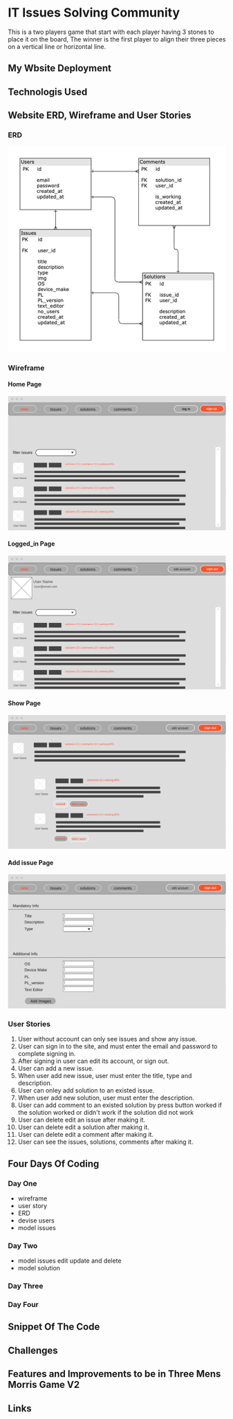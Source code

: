 <!-- heading section -->
# IT Issues Solving Community

This is a two players game that start with each player having 3 stones to place it on the board,
The winner is the first player to align their three pieces on a vertical line or horizontal line.

## My Wbsite Deployment

<!-- unorder list -->
## Technologis Used

## Website ERD, Wireframe and User Stories
<!-- images -->
### ERD
![ERD](app/assets/images/ERD.jpg)
### Wireframe
#### Home Page
![Home Page](app/assets/images/Wireframe_home.png)
#### Logged_in Page
![Logged_in Page](app/assets/images/Wireframe_logged-in.png)
#### Show Page
![Show Page](app/assets/images/Wireframe_show.png)
#### Add issue Page
![Add issue Page](app/assets/images/Wirwframe_add-issue.png)

### User Stories
1.	User without account can only see issues and show any issue.
2.	User can sign in to the site, and must enter the email and password to complete signing in.
3.	After signing in user can edit its account, or sign out.
4.	User can add a new issue.
5.	When user add new issue, user must enter the title, type and description.
6.	User can onley add solution to an existed issue.
7.	When user add new solution, user must enter the description.
8.	User can add comment to an existed solution by press button worked if the solution worked or didn't work if the solution did not work
9.	User can delete edit an issue after making it.
10.	User can delete edit a solution after making it.
11.	User can delete edit a comment after making it.
12.	User can see the issues, solutions, comments after making it.

## Four Days Of Coding
### Day One
   - wireframe
   - user story
   - ERD
   - devise users
   - model issues
   
### Day Two
   - model issues edit update and delete
   - model solution
### Day Three
   
### Day Four <last day>
   
<!-- order list -->
<!-- 
1. JS
2. Jquery
3. Html/Css 
-->


<!-- sperator line -->
<!-- --- -->

## Snippet Of The Code

## Challenges 

## Features and Improvements to be in Three Mens Morris Game V2 

## Links
<!-- links -->

